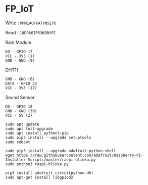 # FP_IoT

Write : `MMM1AOYKATVN5EY6`

Read : `1ODO66IP53KDBYFC`

Rain Module
```
DO - GPIO 17
VCC - 3V3 (1)
GND - GND (9)
```

DHT11
```
GND - GND (6)
DATA - GPIO 23
VCC - 3V3 (17)
```

Sound Sensor
```
DO - GPIO 18
GND - GND (39)
VCC - 5V (2)
```

```
sudo apt update
sudo apt full-upgrade
sudo apt install python3-pip
sudo pip3 install --upgrade setuptools
sudo reboot

sudo pip3 install --upgrade adafruit-python-shell
wget https://raw.githubusercontent.com/adafruit/Raspberry-Pi-Installer-Scripts/master/raspi-blinka.py
sudo python3 raspi-blinka.py

pip3 install adafruit-circuitpython-dht
sudo apt-get install libgpiod2
```
